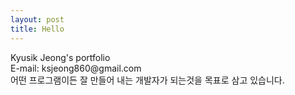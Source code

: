 ```yaml
---
layout: post
title: Hello
---
```

<p class="desc">
	Kyusik Jeong's portfolio <br>
    E-mail: ksjeong860@gmail.com <br>
    어떤 프로그램이든 잘 만들어 내는 개발자가 되는것을 목표로 삼고 있습니다.
    <br><br><br><br><br><br><br><br><br><br><br><br><br>
</p>




